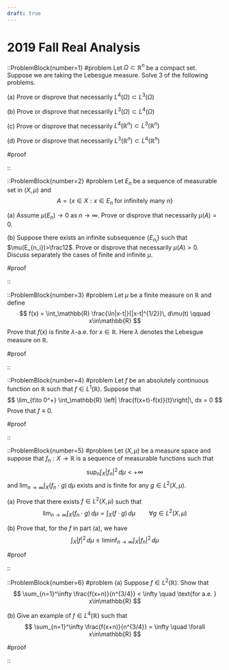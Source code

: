 ```yaml
---
draft: true
---
```


# 2019 Fall Real Analysis

::ProblemBlock{number=1}
#problem
Let $\Omega\subset \mathbb{R}^n$ be a compact set. Suppose we are taking the Lebesgue measure. Solve 3 of the following problems.

(a) Prove or disprove that necessarily $L^4(\Omega)\subset L^3(\Omega)$

(b) Prove or disprove that necessarily $L^3(\Omega)\subset L^4(\Omega)$

(c) Prove or disprove that necessarily $L^4(\mathbb{R}^n)\subset L^3(\mathbb{R}^n)$

(d) Prove or disprove that necessarily $L^3(\mathbb{R}^n)\subset L^4(\mathbb{R}^n)$

#proof

::

::ProblemBlock{number=2}
#problem
Let $E_n$ be a sequence of measurable set in $(X,\mu)$ and
$$
A = \{ x\in X : x\in E_n \text{ for infinitely many } n \}
$$

(a) Assume $\mu(E_n)\to 0$ as $n\to\infty$. Prove or disprove that necessarily $\mu(A)=0$.

(b) Suppose there exists an infinite subsequence $\{E_{n_i}\}$ such that $\mu(E_{n_i})>\frac12$. Prove or disprove that necessarily $\mu(A)>0$. Discuss separately the cases of finite and infinite $\mu$.

#proof

::

::ProblemBlock{number=3}
#problem
Let $\mu$ be a finite measure on $\mathbb{R}$ and define
$$
f(x) = \int_\mathbb{R} \frac{\ln|x-t|}{|x-t|^{1/2}}\, d\mu(t) \qquad x\in\mathbb{R}
$$
Prove that $f(x)$ is finite $\lambda$-a.e. for $x\in\mathbb{R}$. Here $\lambda$ denotes the Lebesgue measure on $\mathbb{R}$.

#proof

::

::ProblemBlock{number=4}
#problem
Let $f$ be an absolutely continuous function on $\mathbb{R}$ such that $f\in L^1(\mathbb{R})$. Suppose that
$$
\lim_{t\to 0^+} \int_\mathbb{R} \left| \frac{f(x+t)-f(x)}{t}\right|\, dx = 0
$$
Prove that $f\equiv 0$.

#proof

::

::ProblemBlock{number=5}
#problem
Let $(X,\mu)$ be a measure space and suppose that $f_n:X\to \mathbb{R}$ is a sequence of measurable functions such that 
$$
\sup_n \int_X |f_n|^2\, d\mu < +\infty
$$
and $\lim_{n\to\infty} \int_X (f_n\cdot g)\, d\mu$ exists and is finite for any $g\in L^2(X,\mu)$.

(a) Prove that there exists $f\in L^2(X,\mu)$ such that
$$
\lim_{n\to\infty} \int_X (f_n\cdot g)\, d\mu = \int_X (f\cdot g)\, d\mu \qquad \forall g\in L^2(X,\mu)
$$

(b) Prove that, for the $f$ in part (a), we have
$$
\int_X |f|^2\, d\mu \leq \liminf_{n\to\infty} \int_X  |f_n|^2\, d\mu
$$

#proof

::

::ProblemBlock{number=6}
#problem
(a) Suppose $f\in L^2(\mathbb{R})$. Show that
$$
\sum_{n=1}^\infty \frac{f(x+n)}{n^{3/4}} < \infty \quad \text{for a.e. } x\in\mathbb{R}
$$

(b) Give an example of $f\in L^4(\mathbb{R})$ such that
$$
\sum_{n=1}^\infty \frac{f(x+n)}{n^{3/4}} = \infty \quad \forall x\in\mathbb{R}
$$

#proof

::